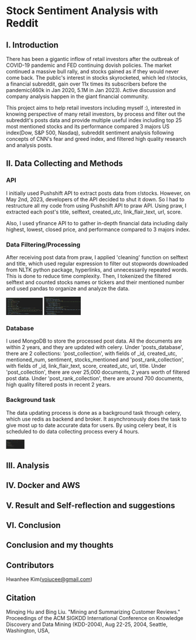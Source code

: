 # Stock Sentiment Analysis with Reddit 

## I. Introduction

There has been a gigantic inflow of retail investors after the outbreak of COVID-19 pandemic and FED continuing dovish policies. The market continued a massive bull rally, and stocks gained as if they would never come back. The public's interest in stocks skyrocketed, which led r/stocks, a financial subreddit, gain over 11x times its subscribers before the pandemic(460k in Jan 2020, 5.1M in Jan 2023). Active discussion and company analysis happen in the giant financial community. 

This project aims to help retail investors including myself :\), interested in knowing perspective of many retail investors, by process and filter out the subreddit's posts data and provide multiple useful index including top 25 most mentioned stocks and its performance compared 3 majors US index(Dow, S&P 500, Nasdaq), subreddit sentiment analysis following concepts of CNN's fear and greed index, and filtered high quality research and analysis posts.

## II. Data Collecting and Methods

### API 
I initially used Pushshift API to extract posts data from r/stocks. However, on May 2nd, 2023, developers of the API decided to shut it down. So I had to restructure all my code from using Pushshift API to praw API. Using praw, I extracted each post's title, selftext, created_utc, link_flair_text, url, score.

Also, I used yfinance API to to gather in-depth financial data including daily highest, lowest, closed price, and performance compared to 3 majors index. 

### Data Filtering/Processing
After receiving post data from praw, I applied 'cleaning' function on selftext and title, which used regular expression to filter out stopwords downloaded from NLTK python package, hyperlinks, and unnecessarily repeated words. This is done to reduce time complexity. Then, I tokenized the filtered selftext and counted stocks names or tickers and their mentioned number and used pandas to organize and analyze the data. 

<p float="left">
  <img src="readme_images/cleaning.png" width="100" />
  <img src="readme_images/name_counter.png" width="100" /> 
</p>

### Database 
I used MongoDB to store the processed post data. All the documents are within 2 years, and they are updated with celery. Under 'posts_database', there are 2 collections: 'post_collection', with fields of _id, created_utc, mentioned_num, sentiment, stocks_mentioned and 'post_rank_collection', with fields of _id, link_flair_text, score, created_utc, url, title. Under 'post_collection', there are over 25,000 documents, 2 years worth of filtered post data. Under 'post_rank_collection', there are around 700 documents, high quality filtered posts in recent 2 years.  

### Background task
The data updating process is done as a background task through celery, which use redis as backend and broker. It asynchronously does the task to give most up to date accurate data for users. By using celery beat, it is scheduled to do data collecting process every 4 hours.

<img src="readme_images/celery_screenshot.png" width="50" />

## III. Analysis


## IV. Docker and AWS

## V. Result and Self-reflection and suggestions

## VI. Conclusion

## Conclusion and my thoughts

## Contributors
Hwanhee Kim(voiucee@gmail.com)

## Citation
Minqing Hu and Bing Liu. "Mining and Summarizing Customer Reviews." 
    Proceedings of the ACM SIGKDD International Conference on Knowledge 
    Discovery and Data Mining (KDD-2004), Aug 22-25, 2004, Seattle, 
    Washington, USA, 

